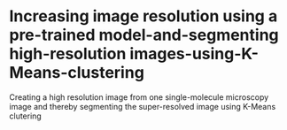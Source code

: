 # Increasing image resolution using a pre-trained model-and-segmenting high-resolution images-using-K-Means-clustering
Creating a high resolution image from one single-molecule microscopy image and thereby segmenting the super-resolved image using K-Means clutering
